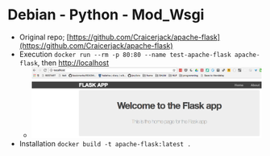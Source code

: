 # Debian - Python - Mod_Wsgi

* Original repo; [https://github.com/Craicerjack/apache-flask](https://github.com/Craicerjack/apache-flask)
* Execution `docker run --rm -p 80:80 --name test-apache-flask apache-flask`, then [http://localhost](http://localhost)
  * ![webpage](webpage.png)
* Installation `docker build -t apache-flask:latest .`
